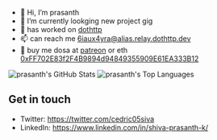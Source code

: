 - 👋 Hi, I’m prasanth
- 🌱 I’m currently lookging new project gig
- 💞️ has worked on [dothttp](https://docs.dothttp.dev)
- 📫 can reach me 6iaux4yra@alias.relay.dothttp.dev
- 🍛 buy me dosa at [patreon](https://patreon.com/prasanth) or eth [0xFF702E83f2F4B9894d94849355909E61EA333B12](https://etherscan.io/address/0xFF702E83f2F4B9894d94849355909E61EA333B12)



![prasanth's GitHub Stats](https://github-readme-stats.vercel.app/api?username=cedric05&show_icons=true&count_private=true)
![prasanth's Top Languages](https://github-readme-stats.vercel.app/api/top-langs?username=cedric05&layout=compact)


## Get in touch
- Twitter: https://twitter.com/cedric05siva
- LinkedIn: https://www.linkedin.com/in/shiva-prasanth-k/

